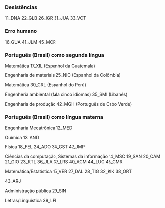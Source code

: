 ### Desistências ###
11_DNA
22_GLB
26_IGR
31_JUA
33_VCT

### Erro humano ###
16_GUA
41_JLM
45_MCR

### Português (Brasil) como segunda língua ###
Matemática
17_XIL (Espanhol da Guatemala)

Engenharia de materiais
25_NIC (Espanhol da Colômbia)

Matemática
30_CRL (Espanhol do Perú)

Engenheria ambiental (fala cinco idiomas)
35_SMI (Libanês)

Engenharia de produção
42_MGH (Português de Cabo Verde)

### Português (Brasil) como língua materna ###
Engenharia Mecatrônica
12_MED

Química
13_AND

Física
18_FEL
24_ADO
34_GST
47_JMP

Ciências da computação, Sistemas da informação
14_MSC
19_SAN
20_CAM
21_GIO
23_KTL
36_JLA
37_LRS
40_ACM
44_LUC
45_CMR

Matemática/Estatística
15_VER
27_DAL
28_TIG
32_KIK
38_ORT

43_ARJ

Administração pública
29_SIN

Letras/Linguística
39_LPI